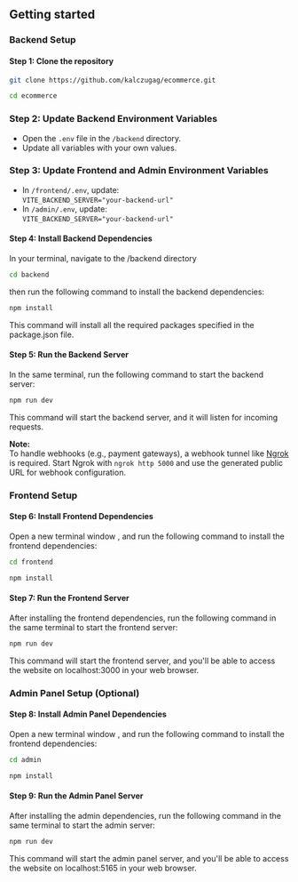 ## Getting started

### Backend Setup

#### Step 1: Clone the repository

```bash
git clone https://github.com/kalczugag/ecommerce.git
```

```bash
cd ecommerce
```

### Step 2: Update Backend Environment Variables

-   Open the `.env` file in the `/backend` directory.
-   Update all variables with your own values.

### Step 3: Update Frontend and Admin Environment Variables

-   In `/frontend/.env`, update:  
    `VITE_BACKEND_SERVER="your-backend-url"`
-   In `/admin/.env`, update:  
    `VITE_BACKEND_SERVER="your-backend-url"`

#### Step 4: Install Backend Dependencies

In your terminal, navigate to the /backend directory

```bash
cd backend
```

then run the following command to install the backend dependencies:

```bash
npm install
```

This command will install all the required packages specified in the package.json file.

#### Step 5: Run the Backend Server

In the same terminal, run the following command to start the backend server:

```bash
npm run dev
```

This command will start the backend server, and it will listen for incoming requests.

**Note:**  
To handle webhooks (e.g., payment gateways), a webhook tunnel like [Ngrok](https://ngrok.com/) is required. Start Ngrok with `ngrok http 5000` and use the generated public URL for webhook configuration.


### Frontend Setup

#### Step 6: Install Frontend Dependencies

Open a new terminal window , and run the following command to install the frontend dependencies:

```bash
cd frontend
```

```bash
npm install
```

#### Step 7: Run the Frontend Server

After installing the frontend dependencies, run the following command in the same terminal to start the frontend server:

```bash
npm run dev
```

This command will start the frontend server, and you'll be able to access the website on localhost:3000 in your web browser.

### Admin Panel Setup (Optional)

#### Step 8: Install Admin Panel Dependencies

Open a new terminal window , and run the following command to install the frontend dependencies:

```bash
cd admin
```

```bash
npm install
```

#### Step 9: Run the Admin Panel Server

After installing the admin dependencies, run the following command in the same terminal to start the admin server:

```bash
npm run dev
```

This command will start the admin panel server, and you'll be able to access the website on localhost:5165 in your web browser.
